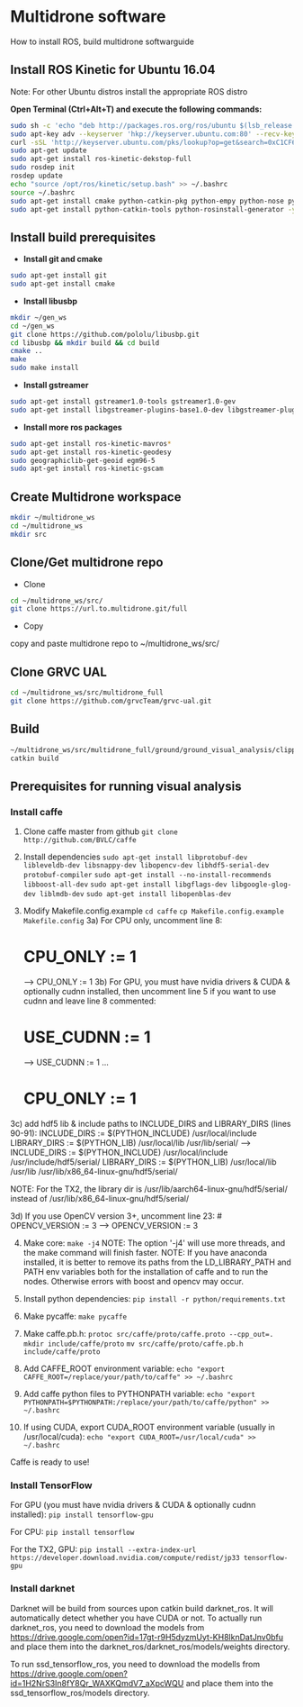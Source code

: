 # Multidrone software

How to install ROS, build multidrone softwarguide

## Install ROS Kinetic for Ubuntu 16.04

Note: For other Ubuntu distros install the appropriate ROS distro

**Open Terminal (Ctrl+Alt+T) and execute the following commands:**

```bash
sudo sh -c 'echo "deb http://packages.ros.org/ros/ubuntu $(lsb_release -sc) main" > /etc/apt/sources.list.d/ros-latest.list'
sudo apt-key adv --keyserver 'hkp://keyserver.ubuntu.com:80' --recv-key C1CF6E31E6BADE8868B172B4F42ED6FBAB17C654
curl -sSL 'http://keyserver.ubuntu.com/pks/lookup?op=get&search=0xC1CF6E31E6BADE8868B172B4F42ED6FBAB17C654' | sudo apt-key add -
sudo apt-get update
sudo apt-get install ros-kinetic-dekstop-full
sudo rosdep init
rosdep update
echo "source /opt/ros/kinetic/setup.bash" >> ~/.bashrc
source ~/.bashrc
sudo apt-get install cmake python-catkin-pkg python-empy python-nose python-setuptools libgtest-dev build-essential
sudo apt-get install python-catkin-tools python-rosinstall-generator -y
```

## Install build prerequisites

* **Install git and cmake**
```bash
sudo apt-get install git
sudo apt-get install cmake
```

* **Install libusbp**

```bash
mkdir ~/gen_ws
cd ~/gen_ws
git clone https://github.com/pololu/libusbp.git
cd libusbp && mkdir build && cd build
cmake ..
make 
sudo make install
```
* **Install gstreamer**
```bash
sudo apt-get install gstreamer1.0-tools gstreamer1.0-gev
sudo apt-get install libgstreamer-plugins-base1.0-dev libgstreamer-plugins-good1.0-dev
```

* **Install more ros packages**
```bash
sudo apt-get install ros-kinetic-mavros*
sudo apt-get install ros-kinetic-geodesy
sudo geographiclib-get-geoid egm96-5
sudo apt-get install ros-kinetic-gscam
```

## Create Multidrone workspace

```bash
mkdir ~/multidrone_ws
cd ~/multidrone_ws
mkdir src
```

## Clone/Get multidrone repo

* Clone
```bash
cd ~/multidrone_ws/src/
git clone https://url.to.multidrone.git/full
```

* Copy

copy and paste multidrone repo to ~/multidrone_ws/src/ 

## Clone GRVC UAL

```bash
cd ~/multidrone_ws/src/multidrone_full
git clone https://github.com/grvcTeam/grvc-ual.git
```

## Build

```bash
~/multidrone_ws/src/multidrone_full/ground/ground_visual_analysis/clipper/make_libs.sh
catkin build
```

## Prerequisites for running visual analysis

### Install caffe
1. Clone caffe master from github
	`git clone http://github.com/BVLC/caffe`

2. Install dependencies
	`sudo apt-get install libprotobuf-dev libleveldb-dev libsnappy-dev libopencv-dev libhdf5-serial-dev protobuf-compiler`
	`sudo apt-get install --no-install-recommends libboost-all-dev`
	`sudo apt-get install libgflags-dev libgoogle-glog-dev liblmdb-dev`
	`sudo apt-get install libopenblas-dev`

3. Modify Makefile.config.example
	`cd caffe`
	`cp Makefile.config.example Makefile.config`
3a) For CPU only, uncomment line 8:
	# CPU_ONLY := 1
	-->
	CPU_ONLY := 1
3b) For GPU, you must have nvidia drivers & CUDA & optionally cudnn installed, then uncomment line 5 if you want to use cudnn and leave line 8 commented:
	# USE_CUDNN := 1
	-->
	USE_CUDNN := 1
	...
	# CPU_ONLY := 1
3c) add hdf5 lib & include paths to INCLUDE_DIRS and LIBRARY_DIRS (lines 90-91):
	INCLUDE_DIRS := $(PYTHON_INCLUDE) /usr/local/include
	LIBRARY_DIRS := $(PYTHON_LIB) /usr/local/lib /usr/lib/serial/
	-->
	INCLUDE_DIRS := $(PYTHON_INCLUDE) /usr/local/include /usr/include/hdf5/serial/
	LIBRARY_DIRS := $(PYTHON_LIB) /usr/local/lib /usr/lib /usr/lib/x86_64-linux-gnu/hdf5/serial/

NOTE: For the TX2, the library dir is /usr/lib/aarch64-linux-gnu/hdf5/serial/ instead of /usr/lib/x86_64-linux-gnu/hdf5/serial/

3d) If you use OpenCV version 3+, uncomment line 23:
	# OPENCV_VERSION := 3
	-->
	OPENCV_VERSION := 3


4. Make core:
	`make -j4`
NOTE: The option '-j4' will use more threads, and the make command will finish faster.
NOTE: If you have anaconda installed, it is better to remove its paths from the LD_LIBRARY_PATH and PATH env variables both for the installation of caffe and to run the nodes. Otherwise errors with boost and opencv may occur.

5. Install python dependencies:
	`pip install -r python/requirements.txt`

6. Make pycaffe:
	`make pycaffe`

7. Make caffe.pb.h:
	`protoc src/caffe/proto/caffe.proto --cpp_out=.`
	`mkdir include/caffe/proto`
	`mv src/caffe/proto/caffe.pb.h include/caffe/proto`

8. Add CAFFE_ROOT environment variable:
	`echo "export CAFFE_ROOT=/replace/your/path/to/caffe" >> ~/.bashrc`

9. Add caffe python files to PYTHONPATH variable:
	`echo "export PYTHONPATH=$PYTHONPATH:/replace/your/path/to/caffe/python" >> ~/.bashrc`

10. If using CUDA, export CUDA_ROOT environment variable (usually in /usr/local/cuda):
	`echo "export CUDA_ROOT=/usr/local/cuda" >> ~/.bashrc`

Caffe is ready to use!

### Install TensorFlow
For GPU (you must have nvidia drivers & CUDA & optionally cudnn installed):
	`pip install tensorflow-gpu`

For CPU:
	`pip install tensorflow`

For the TX2, GPU:
	`pip install --extra-index-url https://developer.download.nvidia.com/compute/redist/jp33 tensorflow-gpu`

### Install darknet
Darknet will be build from sources upon catkin build darknet_ros. It will automatically detect whether you have CUDA or not.
To actually run darknet_ros, you need to download the models from https://drive.google.com/open?id=17gt-r9H5dyzmUyt-KH8lknDatJnv0bfu and place them into the darknet_ros/darknet_ros/models/weights directory.

To run ssd_tensorflow_ros, you need to download the modells from https://drive.google.com/open?id=1H2NrS3In8fY8Qr_WAXKQmdV7_aXpcWQU and place them into the ssd_tensorflow_ros/models directory.


